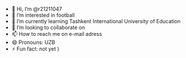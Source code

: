 - 👋 Hi, I’m @r21211047
- 👀 I’m interested in football  
- 🌱 I’m currently learning Tashkent International University of Education 
- 💞️ I’m looking to collaborate on 
- 📫 How to reach me on e-mail adress
- 😄 Pronouns: UZB
- ⚡ Fun fact: not yet )

<!---
r21211047/r21211047 is a ✨ special ✨ repository because its `README.md` (this file) appears on your GitHub profile.
You can click the Preview link to take a look at your changes.
--->
